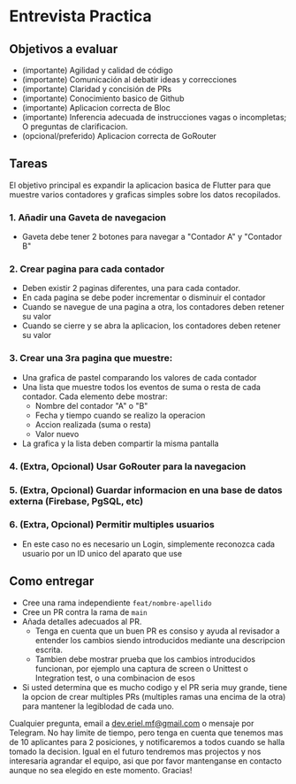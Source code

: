 # Entrevista Practica

## Objetivos a evaluar

- (importante) Agilidad y calidad de código
- (importante) Comunicación al debatir ideas y correcciones
- (importante) Claridad y concisión de PRs
- (importante) Conocimiento basico de Github
- (importante) Aplicacion correcta de Bloc
- (importante) Inferencia adecuada de instrucciones vagas o incompletas; O preguntas de clarificacion.
- (opcional/preferido) Aplicacion correcta de GoRouter

## Tareas

El objetivo principal es expandir la aplicacion basica de Flutter para que muestre varios contadores y graficas simples sobre los datos recopilados.

### 1. Añadir una Gaveta de navegacion

- Gaveta debe tener 2 botones para navegar a "Contador A" y "Contador B"

### 2. Crear pagina para cada contador

- Deben existir 2 paginas diferentes, una para cada contador.
- En cada pagina se debe poder incrementar o disminuir el contador
- Cuando se navegue de una pagina a otra, los contadores deben retener su valor
- Cuando se cierre y se abra la aplicacion, los contadores deben retener su valor

### 3. Crear una 3ra pagina que muestre:
- Una grafica de pastel comparando los valores de cada contador
- Una lista que muestre todos los eventos de suma o resta de cada contador. Cada elemento debe mostrar: 
  - Nombre del contador "A" o "B"
  - Fecha y tiempo cuando se realizo la operacion
  - Accion realizada (suma o resta)
  - Valor nuevo
- La grafica y la lista deben compartir la misma pantalla

### 4. (Extra, Opcional)  Usar GoRouter para la navegacion
### 5. (Extra, Opcional)  Guardar informacion en una base de datos externa (Firebase, PgSQL, etc)
### 6. (Extra, Opcional)  Permitir multiples usuarios
- En este caso no es necesario un Login, simplemente reconozca cada usuario por un ID unico del aparato que use


## Como entregar
- Cree una rama independiente `feat/nombre-apellido`
- Cree un PR contra la rama de `main`
- Añada detalles adecuados al PR. 
  - Tenga en cuenta que un buen PR es consiso y ayuda al revisador a entender los cambios siendo introducidos mediante una descripcion escrita. 
  - Tambien debe mostrar prueba que los cambios introducidos funcionan, por ejemplo una captura de screen o Unittest o Integration test, o una combinacion de esos
- Si usted determina que es mucho codigo y el PR seria muy grande, tiene la opcion de crear multiples PRs (multiples ramas una encima de la otra) para mantener la legiblodad de cada uno.


Cualquier pregunta, email a dev.eriel.mf@gmail.com o mensaje por Telegram. 
No hay limite de tiempo, pero tenga en cuenta que tenemos mas de 10 aplicantes para 2 posiciones, y notificaremos a todos cuando se halla tomado la decision. Igual en el futuro tendremos mas projectos y nos interesaria agrandar el equipo, asi que por favor mantenganse en contacto aunque no sea elegido en este momento. Gracias!
